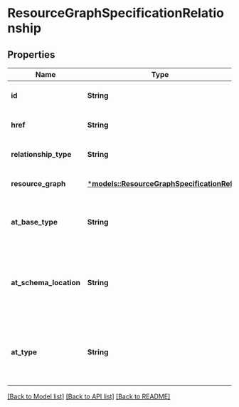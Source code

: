 # ResourceGraphSpecificationRelationship

## Properties
Name | Type | Description | Notes
------------ | ------------- | ------------- | -------------
**id** | **String** | unique identifier | [optional] [default to None]
**href** | **String** | Hyperlink reference | [optional] [default to None]
**relationship_type** | **String** | Semantic of the relationship. | [optional] [default to None]
**resource_graph** | [***models::ResourceGraphSpecificationRef**](ResourceGraphSpecificationRef.md) |  | [optional] [default to None]
**at_base_type** | **String** | When sub-classing, this defines the super-class | [optional] [default to None]
**at_schema_location** | **String** | A URI to a JSON-Schema file that defines additional attributes and relationships | [optional] [default to None]
**at_type** | **String** | When sub-classing, this defines the sub-class Extensible name | [optional] [default to None]

[[Back to Model list]](../README.md#documentation-for-models) [[Back to API list]](../README.md#documentation-for-api-endpoints) [[Back to README]](../README.md)


